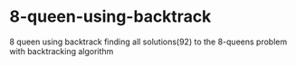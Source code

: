 # 8-queen-using-backtrack
8 queen using backtrack 
finding all solutions(92) to the 8-queens problem with backtracking algorithm


